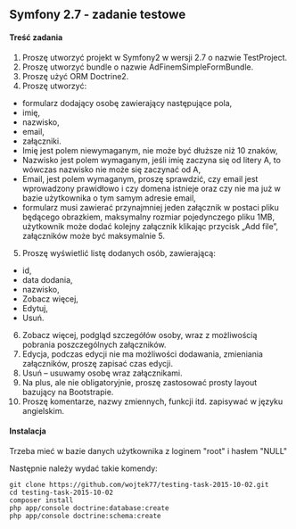 ## Symfony 2.7 - zadanie testowe

#### Treść zadania

1. Proszę utworzyć projekt w Symfony2 w wersji 2.7 o nazwie TestProject.
2. Proszę utworzyć bundle o nazwie AdFinemSimpleFormBundle.
3. Proszę użyć ORM Doctrine2.
4. Proszę utworzyć:
 * formularz dodający osobę zawierający następujące pola,
 * imię,
 * nazwisko,
 * email,
 * załączniki.
 * Imię jest polem niewymaganym, nie może być dłuższe niż 10 znaków,
 * Nazwisko jest polem wymaganym, jeśli imię zaczyna się od litery A, to
wówczas nazwisko nie może się zaczynać od A,
 * Email, jest polem wymaganym, proszę sprawdzić, czy email jest wprowadzony
prawidłowo i czy domena istnieje oraz czy nie ma już w bazie użytkownika o
tym samym adresie email,
 * formularz musi zawierać przynajmniej jeden załącznik w postaci pliku
będącego obrazkiem, maksymalny rozmiar pojedynczego pliku 1MB,
użytkownik może dodać kolejny załącznik klikając przycisk „Add file”,
załączników może być maksymalnie 5.
5. Proszę wyświetlić listę dodanych osób, zawierającą:
 * id,
 * data dodania,
 * nazwisko,
 * Zobacz więcej,
 * Edytuj,
 * Usuń.
6. Zobacz więcej, podgląd szczegółów osoby, wraz z możliwością pobrania
poszczególnych załączników.
7. Edycja, podczas edycji nie ma możliwości dodawania, zmieniania załączników,
proszę zapisać czas edycji.
8. Usuń – usuwamy osobę wraz załącznikami.
9. Na plus, ale nie obligatoryjnie, proszę zastosować prosty layout bazujący na
Bootstrapie.
10. Proszę komentarze, nazwy zmiennych, funkcji itd. zapisywać w języku
angielskim.


#### Instalacja

Trzeba mieć w bazie danych użytkownika z loginem "root" i hasłem "NULL"

Następnie należy wydać takie komendy:

	git clone https://github.com/wojtek77/testing-task-2015-10-02.git
	cd testing-task-2015-10-02
	composer install
	php app/console doctrine:database:create
	php app/console doctrine:schema:create
